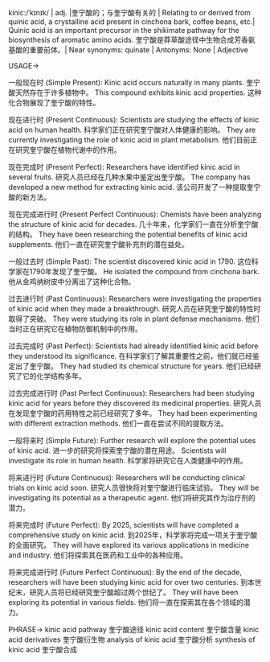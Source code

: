 kinic:/ˈkɪnɪk/ | adj. |奎宁酸的；与奎宁酸有关的 | Relating to or derived from quinic acid, a crystalline acid present in cinchona bark, coffee beans, etc.| Quinic acid is an important precursor in the shikimate pathway for the biosynthesis of aromatic amino acids. 奎宁酸是莽草酸途径中生物合成芳香氨基酸的重要前体。|  Near synonyms: quinate | Antonyms: None | Adjective

USAGE->

一般现在时 (Simple Present):
Kinic acid occurs naturally in many plants. 奎宁酸天然存在于许多植物中。
This compound exhibits kinic acid properties.  这种化合物展现了奎宁酸的特性。

现在进行时 (Present Continuous):
Scientists are studying the effects of kinic acid on human health. 科学家们正在研究奎宁酸对人体健康的影响。
They are currently investigating the role of kinic acid in plant metabolism. 他们目前正在研究奎宁酸在植物代谢中的作用。


现在完成时 (Present Perfect):
Researchers have identified kinic acid in several fruits. 研究人员已经在几种水果中鉴定出奎宁酸。
The company has developed a new method for extracting kinic acid. 该公司开发了一种提取奎宁酸的新方法。

现在完成进行时 (Present Perfect Continuous):
Chemists have been analyzing the structure of kinic acid for decades.  几十年来，化学家们一直在分析奎宁酸的结构。
They have been researching the potential benefits of kinic acid supplements. 他们一直在研究奎宁酸补充剂的潜在益处。

一般过去时 (Simple Past):
The scientist discovered kinic acid in 1790.  这位科学家在1790年发现了奎宁酸。
He isolated the compound from cinchona bark. 他从金鸡纳树皮中分离出了这种化合物。

过去进行时 (Past Continuous):
Researchers were investigating the properties of kinic acid when they made a breakthrough. 研究人员在研究奎宁酸的特性时取得了突破。
They were studying its role in plant defense mechanisms. 他们当时正在研究它在植物防御机制中的作用。

过去完成时 (Past Perfect):
Scientists had already identified kinic acid before they understood its significance. 在科学家们了解其重要性之前，他们就已经鉴定出了奎宁酸。
They had studied its chemical structure for years.  他们已经研究了它的化学结构多年。

过去完成进行时 (Past Perfect Continuous):
Researchers had been studying kinic acid for years before they discovered its medicinal properties. 研究人员在发现奎宁酸的药用特性之前已经研究了多年。
They had been experimenting with different extraction methods. 他们一直在尝试不同的提取方法。


一般将来时 (Simple Future):
Further research will explore the potential uses of kinic acid.  进一步的研究将探索奎宁酸的潜在用途。
Scientists will investigate its role in human health. 科学家将研究它在人类健康中的作用。


将来进行时 (Future Continuous):
Researchers will be conducting clinical trials on kinic acid soon. 研究人员很快将对奎宁酸进行临床试验。
They will be investigating its potential as a therapeutic agent.  他们将研究其作为治疗剂的潜力。

将来完成时 (Future Perfect):
By 2025, scientists will have completed a comprehensive study on kinic acid. 到2025年，科学家将完成一项关于奎宁酸的全面研究。
They will have explored its various applications in medicine and industry. 他们将探索其在医药和工业中的各种应用。

将来完成进行时 (Future Perfect Continuous):
By the end of the decade, researchers will have been studying kinic acid for over two centuries. 到本世纪末，研究人员将已经研究奎宁酸超过两个世纪了。
They will have been exploring its potential in various fields.  他们将一直在探索其在各个领域的潜力。


PHRASE->
kinic acid pathway 奎宁酸途径
kinic acid content 奎宁酸含量
kinic acid derivatives 奎宁酸衍生物
analysis of kinic acid 奎宁酸分析
synthesis of kinic acid 奎宁酸合成
